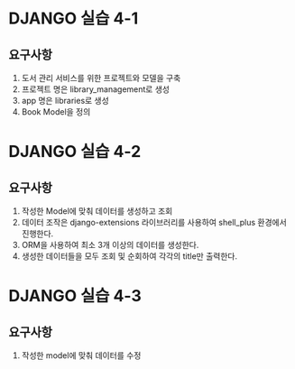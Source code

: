 # DJANGO 실습 4-1

## 요구사항
  1. 도서 관리 서비스를 위한 프로젝트와 모델을 구축
  2. 프로젝트 명은 library_management로 생성
  3. app 명은 libraries로 생성
  4. Book Model을 정의

# DJANGO 실습 4-2

## 요구사항
  1. 작성한 Model에 맞춰 데이터를 생성하고 조회
  2. 데이터 조작은 django-extensions 라이브러리를 사용하여 shell_plus 환경에서 진행한다.
  3. ORM을 사용하여 최소 3개 이상의 데이터를 생성한다.
  4. 생성한 데이터들을 모두 조회 및 순회하여 각각의 title만 출력한다.

# DJANGO 실습 4-3

## 요구사항
  1. 작성한 model에 맞춰 데이터를 수정